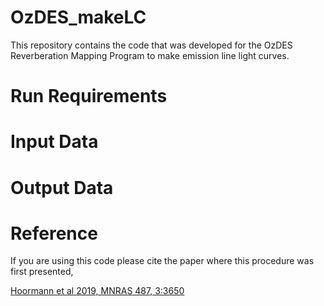 # OzDES_makeLC
This repository contains the code that was developed for the OzDES Reverberation Mapping Program to make emission line light curves.  

# Run Requirements

# Input Data

# Output Data

# Reference
If you are using this code please cite the paper where this procedure was first presented,

[Hoormann et al 2019, MNRAS 487, 3:3650](https://ui.adsabs.harvard.edu/abs/2019MNRAS.487.3650H/abstract)
